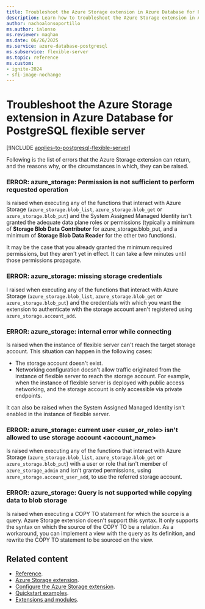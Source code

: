 ```yaml
---
title: Troubleshoot the Azure Storage extension in Azure Database for PostgreSQL flexible server
description: Learn how to troubleshoot the Azure Storage extension in Azure Database for PostgreSQL flexible server to import and export data.
author: nachoalonsoportillo
ms.author: ialonso
ms.reviewer: maghan
ms.date: 06/26/2025
ms.service: azure-database-postgresql
ms.subservice: flexible-server
ms.topic: reference
ms.custom:
- ignite-2024
- sfi-image-nochange
---
```


# Troubleshoot the Azure Storage extension in Azure Database for PostgreSQL flexible server

[!INCLUDE [applies-to-postgresql-flexible-server](~/reusable-content/ce-skilling/azure/includes/postgresql/includes/applies-to-postgresql-flexible-server.md)]

Following is the list of errors that the Azure Storage extension can return, and the reasons why, or the circumstances in which, they can be raised. 

### ERROR: azure_storage: Permission is not sufficient to perform requested operation

Is raised when executing any of the functions that interact with Azure Storage (`azure_storage.blob_list`, `azure_storage.blob_get` or `azure_storage.blob_put`) and the System Assigned Managed Identity isn't granted the adequate data plane roles or permissions (typically a minimum of **Storage Blob Data Contributor** for azure_storage.blob_put, and a minimum of **Storage Blob Data Reader** for the other two functions).

It may be the case that you already granted the minimum required permissions, but they aren't yet in effect. It can take a few minutes until those permissions propagate.

### ERROR: azure_storage: missing storage credentials

I raised when executing any of the functions that interact with Azure Storage (`azure_storage.blob_list`, `azure_storage.blob_get` or `azure_storage.blob_put`) and the credentials with which you want the extension to authenticate with the storage account aren't registered using `azure_storage.account_add`.

### ERROR: azure_storage: internal error while connecting

Is raised when the instance of flexible server can't reach the target storage account. This situation can happen in the following cases:
- The storage account doesn't exist.
- Networking configuration doesn't allow traffic originated from the instance of flexible server to reach the storage account. For example, when the instance of flexible server is deployed with public access networking, and the storage account is only accessible via private endpoints.

It can also be raised when the System Assigned Managed Identity isn't enabled in the instance of flexible server.

### ERROR:  azure_storage: current user <user_or_role> isn't allowed to use storage account <account_name>

Is raised when executing any of the functions that interact with Azure Storage (`azure_storage.blob_list`, `azure_storage.blob_get` or `azure_storage.blob_put`) with a user or role that isn't member of `azure_storage_admin` and isn't granted permissions, using `azure_storage.account_user_add`, to use the referred storage account.

### ERROR:  azure_storage: Query is not supported while copying data to blob storage

Is raised when executing a COPY TO statement for which the source is a query. Azure Storage extension doesn't support this syntax. It only supports the syntax on which the source of the COPY TO be a relation. As a workaround, you can implement a view with the query as its definition, and rewrite the COPY TO statement to be sourced on the view.

## Related content

- [Reference](reference-azure-storage-extension.md).
- [Azure Storage extension](concepts-storage-extension.md).
- [Configure the Azure Storage extension](how-to-configure-azure-storage-extension.md).
- [Quickstart examples](quickstart-azure-storage-extension.md).
- [Extensions and modules](../extensions/concepts-extensions.md).
